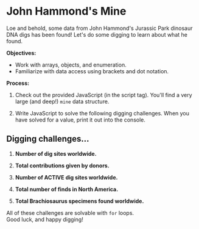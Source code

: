 # John Hammond's Mine

Loe and behold, some data from John Hammond's Jurassic Park dinosaur DNA digs has been found! Let's do some digging to learn about what he found.

**Objectives:**

 - Work with arrays, objects, and enumeration.
 - Familiarize with data access using brackets and dot notation.

**Process:**

1. Check out the provided JavaScript (in the script tag). You'll find a very large (and deep!) `mine` data structure.

2. Write JavaScript to solve the following digging challenges. When you have solved for a value, print it out into the console.

## Digging challenges...

1. **Number of dig sites worldwide.**

2. **Total contributions given by donors.**

3. **Number of ACTIVE dig sites worldwide.**

4. **Total number of finds in North America.**

5. **Total Brachiosaurus specimens found worldwide.**

All of these challenges are solvable with `for` loops.  
Good luck, and happy digging!